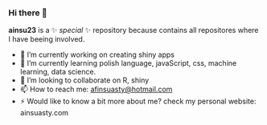 ### Hi there 👋

**ainsu23** is a ✨ _special_ ✨ repository because contains all repositores where I have beeing involved.

- 🔭 I’m currently working on creating shiny apps
- 🌱 I’m currently learning polish language, javaScript, css, machine learning, data science.
- 👯 I’m looking to collaborate on R, shiny
- 📫 How to reach me: afinsuasty@hotmail.com
- ⚡ Would like to know a bit more about me? check my personal website: ainsuasty.com
